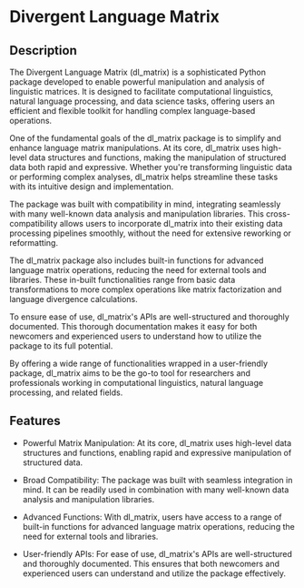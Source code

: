 # Divergent Language Matrix

## Description
The Divergent Language Matrix (dl_matrix) is a sophisticated Python package developed to enable powerful manipulation and analysis of linguistic matrices. It is designed to facilitate computational linguistics, natural language processing, and data science tasks, offering users an efficient and flexible toolkit for handling complex language-based operations.

One of the fundamental goals of the dl_matrix package is to simplify and enhance language matrix manipulations. At its core, dl_matrix uses high-level data structures and functions, making the manipulation of structured data both rapid and expressive. Whether you're transforming linguistic data or performing complex analyses, dl_matrix helps streamline these tasks with its intuitive design and implementation.

The package was built with compatibility in mind, integrating seamlessly with many well-known data analysis and manipulation libraries. This cross-compatibility allows users to incorporate dl_matrix into their existing data processing pipelines smoothly, without the need for extensive reworking or reformatting.

The dl_matrix package also includes built-in functions for advanced language matrix operations, reducing the need for external tools and libraries. These in-built functionalities range from basic data transformations to more complex operations like matrix factorization and language divergence calculations.

To ensure ease of use, dl_matrix's APIs are well-structured and thoroughly documented. This thorough documentation makes it easy for both newcomers and experienced users to understand how to utilize the package to its full potential.

By offering a wide range of functionalities wrapped in a user-friendly package, dl_matrix aims to be the go-to tool for researchers and professionals working in computational linguistics, natural language processing, and related fields.

## Features
* Powerful Matrix Manipulation: At its core, dl_matrix uses high-level data structures and functions, enabling rapid and expressive manipulation of structured data.

* Broad Compatibility: The package was built with seamless integration in mind. It can be readily used in combination with many well-known data analysis and manipulation libraries.

* Advanced Functions: With dl_matrix, users have access to a range of built-in functions for advanced language matrix operations, reducing the need for external tools and libraries.

* User-friendly APIs: For ease of use, dl_matrix's APIs are well-structured and thoroughly documented. This ensures that both newcomers and experienced users can understand and utilize the package effectively.

